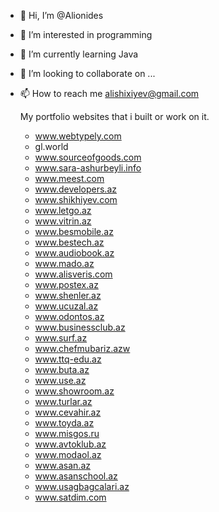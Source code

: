 - 👋 Hi, I’m @Alionides
- 👀 I’m interested in programming
- 🌱 I’m currently learning Java
- 💞️ I’m looking to collaborate on ...
- 📫 How to reach me alishixiyev@gmail.com

  My portfolio websites that i built or work on it.
   - www.webtypely.com
   - gl.world
   - www.sourceofgoods.com
   - www.sara-ashurbeyli.info
   - www.meest.com 
   - www.developers.az
   - www.shikhiyev.com
   - www.letgo.az
   - www.vitrin.az
   - www.besmobile.az
   - www.bestech.az
   - www.audiobook.az
   - www.mado.az
   - www.alisveris.com
   - www.postex.az
   - www.shenler.az
   - www.ucuzal.az
   - www.odontos.az
   - www.businessclub.az
   - www.surf.az
   - www.chefmubariz.azw
   - www.ttq-edu.az
   - www.buta.az
   - www.use.az
   - www.showroom.az
   - www.turlar.az
   - www.cevahir.az
   - www.toyda.az
   - www.misgos.ru
   - www.avtoklub.az
   - www.modaol.az
   - www.asan.az
   - www.asanschool.az
   - www.usagbagcalari.az
   - www.satdim.com 

<!---
Alionides/Alionides is a ✨ special ✨ repository because its `README.md` (this file) appears on your GitHub profile.
You can click the Preview link to take a look at your changes.
--->
